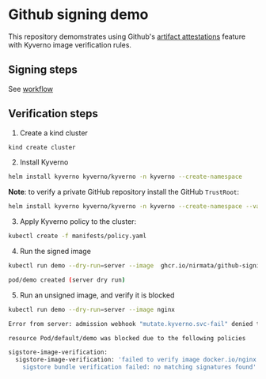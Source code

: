 # Github signing demo

This repository demomstrates using Github's [artifact attestations](https://docs.github.com/en/actions/security-for-github-actions/using-artifact-attestations/using-artifact-attestations-to-establish-provenance-for-builds) feature with Kyverno image verification rules.

## Signing steps

See [workflow](.github/workflows/build-attested-image.yaml)


## Verification steps

1. Create a kind cluster


```sh
kind create cluster
```

2. Install Kyverno  

```sh
helm install kyverno kyverno/kyverno -n kyverno --create-namespace
```

**Note**: to verify a private GitHub repository install the GitHub `TrustRoot`:

```sh
helm install kyverno kyverno/kyverno -n kyverno --create-namespace --values manifests/values.yaml
```

3. Apply Kyverno policy to the cluster:
   
```bash
kubectl create -f manifests/policy.yaml
```

4. Run the signed image

```sh
kubectl run demo --dry-run=server --image  ghcr.io/nirmata/github-signing-demo:latest
```

```sh
pod/demo created (server dry run)
```

5. Run an unsigned image, and verify it is blocked

```sh
kubectl run demo --dry-run=server --image nginx
```

```sh
Error from server: admission webhook "mutate.kyverno.svc-fail" denied the request:

resource Pod/default/demo was blocked due to the following policies

sigstore-image-verification:
  sigstore-image-verification: 'failed to verify image docker.io/nginx:latest: .attestors[0].entries[0].keyless:
    sigstore bundle verification failed: no matching signatures found'

```